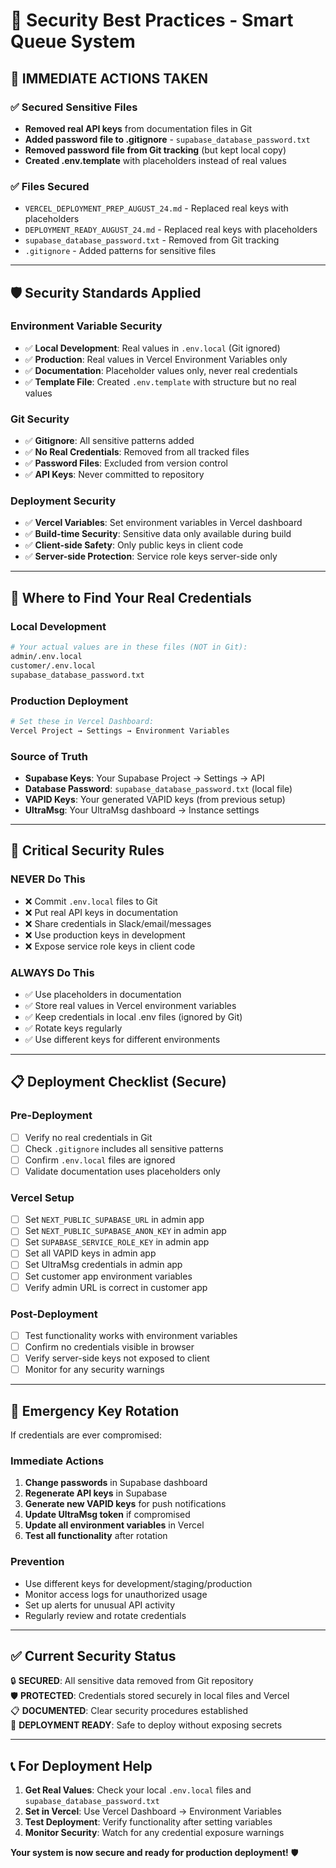 # 🔐 Security Best Practices - Smart Queue System

## 🚨 IMMEDIATE ACTIONS TAKEN

### ✅ **Secured Sensitive Files**

- **Removed real API keys** from documentation files in Git
- **Added password file to .gitignore** - `supabase_database_password.txt`
- **Removed password file from Git tracking** (but kept local copy)
- **Created .env.template** with placeholders instead of real values

### ✅ **Files Secured**

- `VERCEL_DEPLOYMENT_PREP_AUGUST_24.md` - Replaced real keys with placeholders
- `DEPLOYMENT_READY_AUGUST_24.md` - Replaced real keys with placeholders
- `supabase_database_password.txt` - Removed from Git tracking
- `.gitignore` - Added patterns for sensitive files

---

## 🛡️ **Security Standards Applied**

### **Environment Variable Security**

- ✅ **Local Development**: Real values in `.env.local` (Git ignored)
- ✅ **Production**: Real values in Vercel Environment Variables only
- ✅ **Documentation**: Placeholder values only, never real credentials
- ✅ **Template File**: Created `.env.template` with structure but no real values

### **Git Security**

- ✅ **Gitignore**: All sensitive patterns added
- ✅ **No Real Credentials**: Removed from all tracked files
- ✅ **Password Files**: Excluded from version control
- ✅ **API Keys**: Never committed to repository

### **Deployment Security**

- ✅ **Vercel Variables**: Set environment variables in Vercel dashboard
- ✅ **Build-time Security**: Sensitive data only available during build
- ✅ **Client-side Safety**: Only public keys in client code
- ✅ **Server-side Protection**: Service role keys server-side only

---

## 🔑 **Where to Find Your Real Credentials**

### **Local Development**

```bash
# Your actual values are in these files (NOT in Git):
admin/.env.local
customer/.env.local
supabase_database_password.txt
```

### **Production Deployment**

```bash
# Set these in Vercel Dashboard:
Vercel Project → Settings → Environment Variables
```

### **Source of Truth**

- **Supabase Keys**: Your Supabase Project → Settings → API
- **Database Password**: `supabase_database_password.txt` (local file)
- **VAPID Keys**: Your generated VAPID keys (from previous setup)
- **UltraMsg**: Your UltraMsg dashboard → Instance settings

---

## 🚨 **Critical Security Rules**

### **NEVER Do This**

- ❌ Commit `.env.local` files to Git
- ❌ Put real API keys in documentation
- ❌ Share credentials in Slack/email/messages
- ❌ Use production keys in development
- ❌ Expose service role keys in client code

### **ALWAYS Do This**

- ✅ Use placeholders in documentation
- ✅ Store real values in Vercel environment variables
- ✅ Keep credentials in local .env files (ignored by Git)
- ✅ Rotate keys regularly
- ✅ Use different keys for different environments

---

## 📋 **Deployment Checklist (Secure)**

### **Pre-Deployment**

- [ ] Verify no real credentials in Git
- [ ] Check `.gitignore` includes all sensitive patterns
- [ ] Confirm `.env.local` files are ignored
- [ ] Validate documentation uses placeholders only

### **Vercel Setup**

- [ ] Set `NEXT_PUBLIC_SUPABASE_URL` in admin app
- [ ] Set `NEXT_PUBLIC_SUPABASE_ANON_KEY` in admin app
- [ ] Set `SUPABASE_SERVICE_ROLE_KEY` in admin app
- [ ] Set all VAPID keys in admin app
- [ ] Set UltraMsg credentials in admin app
- [ ] Set customer app environment variables
- [ ] Verify admin URL is correct in customer app

### **Post-Deployment**

- [ ] Test functionality works with environment variables
- [ ] Confirm no credentials visible in browser
- [ ] Verify server-side keys not exposed to client
- [ ] Monitor for any security warnings

---

## 🔄 **Emergency Key Rotation**

If credentials are ever compromised:

### **Immediate Actions**

1. **Change passwords** in Supabase dashboard
2. **Regenerate API keys** in Supabase
3. **Generate new VAPID keys** for push notifications
4. **Update UltraMsg token** if compromised
5. **Update all environment variables** in Vercel
6. **Test all functionality** after rotation

### **Prevention**

- Use different keys for development/staging/production
- Monitor access logs for unauthorized usage
- Set up alerts for unusual API activity
- Regularly review and rotate credentials

---

## ✅ **Current Security Status**

🔒 **SECURED**: All sensitive data removed from Git repository  
🛡️ **PROTECTED**: Credentials stored securely in local files and Vercel  
📋 **DOCUMENTED**: Clear security procedures established  
🚀 **DEPLOYMENT READY**: Safe to deploy without exposing secrets

---

## 📞 **For Deployment Help**

1. **Get Real Values**: Check your local `.env.local` files and `supabase_database_password.txt`
2. **Set in Vercel**: Use Vercel Dashboard → Environment Variables
3. **Test Deployment**: Verify functionality after setting variables
4. **Monitor Security**: Watch for any credential exposure warnings

**Your system is now secure and ready for production deployment!** 🛡️
